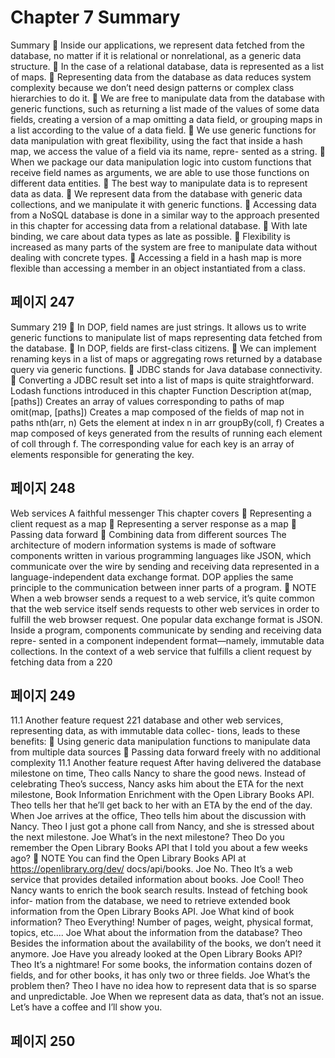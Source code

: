 # Chapter 7 Summary

Summary
 Inside our applications, we represent data fetched from the database, no matter
if it is relational or nonrelational, as a generic data structure.
 In the case of a relational database, data is represented as a list of maps.
 Representing data from the database as data reduces system complexity because
we don’t need design patterns or complex class hierarchies to do it.
 We are free to manipulate data from the database with generic functions, such as
returning a list made of the values of some data fields, creating a version of a
map omitting a data field, or grouping maps in a list according to the value of a
data field.
 We use generic functions for data manipulation with great flexibility, using the
fact that inside a hash map, we access the value of a field via its name, repre-
sented as a string.
 When we package our data manipulation logic into custom functions that receive
field names as arguments, we are able to use those functions on different data
entities.
 The best way to manipulate data is to represent data as data.
 We represent data from the database with generic data collections, and we
manipulate it with generic functions.
 Accessing data from a NoSQL database is done in a similar way to the approach
presented in this chapter for accessing data from a relational database.
 With late binding, we care about data types as late as possible.
 Flexibility is increased as many parts of the system are free to manipulate data
without dealing with concrete types.
 Accessing a field in a hash map is more flexible than accessing a member in an
object instantiated from a class.

## 페이지 247

Summary 219
 In DOP, field names are just strings. It allows us to write generic functions to
manipulate list of maps representing data fetched from the database.
 In DOP, fields are first-class citizens.
 We can implement renaming keys in a list of maps or aggregating rows returned
by a database query via generic functions.
 JDBC stands for Java database connectivity.
 Converting a JDBC result set into a list of maps is quite straightforward.
Lodash functions introduced in this chapter
Function Description
at(map, [paths]) Creates an array of values corresponding to paths of map
omit(map, [paths]) Creates a map composed of the fields of map not in paths
nth(arr, n) Gets the element at index n in arr
groupBy(coll, f) Creates a map composed of keys generated from the results of running
each element of coll through f. The corresponding value for each key
is an array of elements responsible for generating the key.

## 페이지 248

Web services
A faithful messenger
This chapter covers
 Representing a client request as a map
 Representing a server response as a map
 Passing data forward
 Combining data from different sources
The architecture of modern information systems is made of software components
written in various programming languages like JSON, which communicate over the
wire by sending and receiving data represented in a language-independent data
exchange format. DOP applies the same principle to the communication between
inner parts of a program.
 NOTE When a web browser sends a request to a web service, it’s quite common
that the web service itself sends requests to other web services in order to fulfill the
web browser request. One popular data exchange format is JSON.
Inside a program, components communicate by sending and receiving data repre-
sented in a component independent format—namely, immutable data collections.
In the context of a web service that fulfills a client request by fetching data from a
220

## 페이지 249

11.1 Another feature request 221
database and other web services, representing data, as with immutable data collec-
tions, leads to these benefits:
 Using generic data manipulation functions to manipulate data from multiple
data sources
 Passing data forward freely with no additional complexity
11.1 Another feature request
After having delivered the database milestone on time, Theo calls Nancy to share the good
news. Instead of celebrating Theo’s success, Nancy asks him about the ETA for the next
milestone, Book Information Enrichment with the Open Library Books API. Theo tells her
that he’ll get back to her with an ETA by the end of the day. When Joe arrives at the office,
Theo tells him about the discussion with Nancy.
Theo I just got a phone call from Nancy, and she is stressed about the next milestone.
Joe What’s in the next milestone?
Theo Do you remember the Open Library Books API that I told you about a few
weeks ago?
 NOTE You can find the Open Library Books API at https://openlibrary.org/dev/
docs/api/books.
Joe No.
Theo It’s a web service that provides detailed information about books.
Joe Cool!
Theo Nancy wants to enrich the book search results. Instead of fetching book infor-
mation from the database, we need to retrieve extended book information
from the Open Library Books API.
Joe What kind of book information?
Theo Everything! Number of pages, weight, physical format, topics, etc....
Joe What about the information from the database?
Theo Besides the information about the availability of the books, we don’t need it
anymore.
Joe Have you already looked at the Open Library Books API?
Theo It’s a nightmare! For some books, the information contains dozen of fields,
and for other books, it has only two or three fields.
Joe What’s the problem then?
Theo I have no idea how to represent data that is so sparse and unpredictable.
Joe When we represent data as data, that’s not an issue. Let’s have a coffee and I’ll
show you.

## 페이지 250